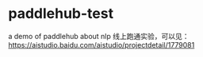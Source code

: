 # paddlehub-test
a demo of paddlehub about nlp
线上跑通实验，可以见：https://aistudio.baidu.com/aistudio/projectdetail/1779081
